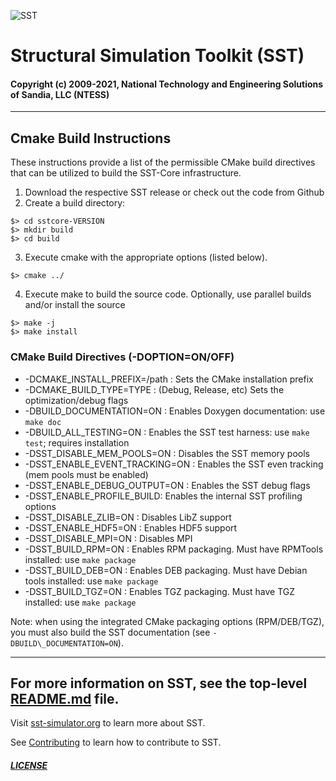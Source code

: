 ![SST](http://sst-simulator.org/img/sst-logo-small.png)

# Structural Simulation Toolkit (SST)

#### Copyright (c) 2009-2021, National Technology and Engineering Solutions of Sandia, LLC (NTESS)

---

## Cmake Build Instructions

These instructions provide a list of the permissible CMake build directives
that can be utilized to build the SST-Core infrastructure.

1. Download the respective SST release or check out the code from Github
2. Create a build directory:
```
$> cd sstcore-VERSION
$> mkdir build
$> cd build
```
3. Execute cmake with the appropriate options (listed below).
```
$> cmake ../
```
4. Execute make to build the source code.  Optionally, use parallel builds and/or install the source
```
$> make -j
$> make install
```

### CMake Build Directives (-DOPTION=ON/OFF)

* -DCMAKE\_INSTALL\_PREFIX=/path : Sets the CMake installation prefix
* -DCMAKE\_BUILD\_TYPE=TYPE : (Debug, Release, etc) Sets the optimization/debug flags
* -DBUILD\_DOCUMENTATION=ON : Enables Doxygen documentation: use `make doc`
* -DBUILD\_ALL\_TESTING=ON : Enables the SST test harness: use `make test`; requires installation
* -DSST\_DISABLE\_MEM\_POOLS=ON : Disables the SST memory pools
* -DSST\_ENABLE\_EVENT\_TRACKING=ON : Enables the SST even tracking (mem pools must be enabled)
* -DSST\_ENABLE\_DEBUG\_OUTPUT=ON : Enables the SST debug flags
* -DSST\_ENABLE\_PROFILE\_BUILD: Enables the internal SST profiling options
* -DSST\_DISABLE\_ZLIB=ON : Disables LibZ support
* -DSST\_ENABLE\_HDF5=ON : Enables HDF5 support
* -DSST\_DISABLE\_MPI=ON : Disables MPI
* -DSST\_BUILD\_RPM=ON : Enables RPM packaging. Must have RPMTools installed: use `make package`
* -DSST\_BUILD\_DEB=ON : Enables DEB packaging. Must have Debian tools installed: use `make package`
* -DSST\_BUILD\_TGZ=ON : Enables TGZ packaging. Must have TGZ installed: use `make package`

Note: when using the integrated CMake packaging options (RPM/DEB/TGZ), you must also build
the SST documentation (see `-DBUILD\_DOCUMENTATION=ON`).


---
For more information on SST, see the top-level [README.md](README.md) file.
---

Visit [sst-simulator.org](http://sst-simulator.org) to learn more about SST.

See [Contributing](https://github.com/sstsimulator/sst-core/blob/devel/CONTRIBUTING.md) to learn how to contribute to SST.

##### [LICENSE](https://github.com/sstsimulator/sst-core/blob/devel/LICENSE)
